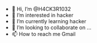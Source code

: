 - 👋 Hi, I’m @H4CK3R1032
- 👀 I’m interested in hacker
- 🌱 I’m currently learning hacker
- 💞️ I’m looking to collaborate on ...
- 📫 How to reach me Gmail

<!---
H4CK3R1032/H4CK3R1032 is a ✨ special ✨ repository because its `README.md` (this file) appears on your GitHub profile.
You can click the Preview link to take a look at your changes.
--->
